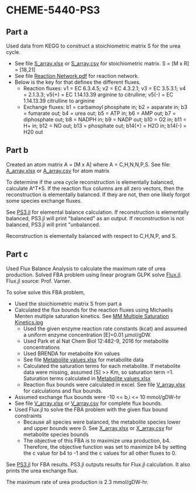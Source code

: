 # CHEME-5440-PS3

## Part a
Used data from KEGG to construct a stoichiometric matrix S for the urea cycle. 
* See file [S_array.xlsx](https://github.com/erp98/CHEME-5440-PS3/blob/master/PS3/S_Array.xlsx) or [S_array.csv](https://github.com/erp98/CHEME-5440-PS3/blob/master/PS3/S_Array.csv) for stoichiometric matrix. S = [M x R] = [18,21]
* See file [Reaction Network.pdf](https://github.com/erp98/CHEME-5440-PS3/blob/master/PS3/Reaction%20Network.pdf) for reaction network. 
* Below is the key for that defines the different fluxes. 
    * Reaction fluxes: v1 = EC 6.3.4.5; v2 = EC 4.3.2.1; v3 = EC 3.5.3.1; v4 = 2.1.3.3; v5(+) = EC 1.14.13.39 arginine to citrulline; v5(-) = EC 1.14.13.39 citrulline to arginine
    * Exchange fluxes: b1 = carbamoyl phosphate in; b2 = asparate in; b3 = fumarate out; b4 = urea out; b5 = ATP in; b6 = AMP out; b7 = diphosphate out; b8 = NADPH in; b9 = NADP out; b10 = O2 in; b11 = H+ in; b12 = NO out; b13 = phosphate out; b14(+) = H2O in; b14(-) = H20 out

## Part b
Created an atom matrix A = [M x A] where A = C,H,N,N,P,S. See file: [A_array.xlsx](https://github.com/erp98/CHEME-5440-PS3/blob/master/PS3/A_Array.xlsx) or [A_array.csv](https://github.com/erp98/CHEME-5440-PS3/blob/master/PS3/A_Array.csv) for atom matrix

To determine if the urea cycle reconstruction is elementally balanced, calculate A^T*S. If the reaction flux columns are all zero vectors, then the reconstruction is elementally balanced. If they are not, then one likely forgot some species exchange fluxes.

See [PS3.jl](https://github.com/erp98/CHEME-5440-PS3/blob/master/PS3/PS3.jl) for elemental balance calculation. If reconstruction is elementally balanced, PS3.jl will print "balanced" as an output. If reconstruction is not balanced, PS3.jl will print "unbalanced.

Reconstruction is elementally balanced with respect to C,H,N,P, and S.
    
## Part c
Used Flux Balance Analysis to calculate the maximum rate of urea production. Solved FBA problem using linear program GLPK solve [Flux.jl](https://github.com/erp98/CHEME-5440-PS3/blob/master/PS3/Flux.jl). Flux.jl source: Prof. Varner.

To solve solve this FBA problem, 
* Used the stoichiometric matrix S from part a
* Calculated the flux bounds for the reaction fluxes using Michaelis Menten multiple saturation kinetics. See [MM Multiple Saturation Kinetics.jpg](https://github.com/erp98/CHEME-5440-PS3/blob/master/PS3/MM%20Multiple%20Saturation%20Kinetics.jpg)
   * Used the given enzyme reaction rate constants (kcat) and assumed a uniform enzyme concentration [E]=0.01 µmol/gDW.
   * Used Park et al Nat Chem Biol 12:482-9, 2016 for metabolite concentrations
   * Used BRENDA for metabolite Km values
   * See file [Metabolite values.xlsx](https://github.com/erp98/CHEME-5440-PS3/blob/master/PS3/Metabolite%20values.xlsx) for metabolite data
   * Calculated the saturation terms for each metabolite. If metabolite data were missing, assumed [S] >> Km, so saturation term =1. Saturation terms calculated in [Metabolite values.xlsx](https://github.com/erp98/CHEME-5440-PS3/blob/master/PS3/Metabolite%20values.xlsx)
   * Reaction flux bounds were calculated in excel. See file [V_array.xlsx](https://github.com/erp98/CHEME-5440-PS3/blob/master/PS3/V_array.xlsx) for calculations and flux bounds.
* Assumed exchange flux bounds were -10 <= b,i <= 10 mmol/gDW-hr
* See file [V_array.xlsx](https://github.com/erp98/CHEME-5440-PS3/blob/master/PS3/V_array.xlsx) or [V_array.csv](https://github.com/erp98/CHEME-5440-PS3/blob/master/PS3/V_array.csv) for complete flux bounds.
* Used Flux.jl to solve the FBA problem with the given flux bound constraints
   * Because all species were balanced, the metabolite species lower and upper bounds were 0. See [X_array.xlsx](https://github.com/erp98/CHEME-5440-PS3/blob/master/PS3/X_array.xlsx) or [X_array.csv](https://github.com/erp98/CHEME-5440-PS3/blob/master/PS3/X_array.csv) for metabolite species bounds
   * The objective of this FBA is to maximize urea production, b4. Therefore, the objective function was set to maximize b4 by setting the c value for b4 to -1 and the c values for all other fluxes to 0.

See [PS3.jl](https://github.com/erp98/CHEME-5440-PS3/blob/master/PS3/PS3.jl) for FBA results. PS3.jl outputs results for Flux.jl calculation. It also prints the urea exchange flux.

The maximum rate of urea production is 2.3 mmol/gDW-hr.

